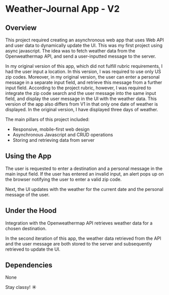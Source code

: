 # Weather-Journal App - V2

## Overview
This project required creating an asynchronous web app that uses Web API and user data to dynamically update the UI. This was my first project using async javascript. The idea was to fetch weather data from the Openweathermap API, and send a user-inputted message to the server.

In my original version of this app, which did not fulfill rubric requirements, I had the user input a location. In this version, I was required to use only US zip codes. Moreover, in my original version, the user can enter a personal message in a separate input field, and retrieve this message from a further input field. According to the project rubric, however, I was required to integrate the zip code search and the user message into the same input field, and display the user message in the UI with the weather data. This version of the app also differs from V1 in that only one date of weather is displayed. In the original version, I have displayed three days of weather.

The main pillars of this project included:

* Responsive, mobile-first web design
* Asynchronous Javascript and CRUD operations
* Storing and retrieving data from server

## Using the App

The user is requested to enter a destination and a personal message in the main input field. If the user has entered an invalid input, an alert pops up on the browser notifying the user to enter a valid zip code.

Next, the UI updates with the weather for the current date and the personal message of the user.

## Under the Hood
Integration with the Openweathermap API retrieves weather data for a chosen destination.

In the second iteration of this app, the weather data retrieved from the API and the user message are both stored to the server and subsequently retrieved to update the UI.

## Dependencies
None

Stay classy! :sunny:
